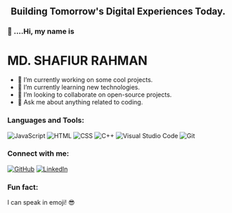 <html>
  <head>
    <title>Portfolio</title>
  </head>
</html>

<h2 align='center'>Building Tomorrow's Digital Experiences Today.</h2>

<h3>👋 ....Hi, my name is</h3>
<h1 color='blue'>MD. SHAFIUR RAHMAN</h1>

- 🔭 I’m currently working on some cool projects.
- 🌱 I’m currently learning new technologies.
- 👯 I’m looking to collaborate on open-source projects.
- 💬 Ask me about anything related to coding.

### Languages and Tools:

![JavaScript](https://img.shields.io/badge/-JavaScript-F7DF1E?style=flat-square&logo=javascript&logoColor=black)
![HTML](https://img.shields.io/badge/-HTML5-E34F26?style=flat-square&logo=html5&logoColor=white)
![CSS](https://img.shields.io/badge/-CSS3-1572B6?style=flat-square&logo=css3&logoColor=white)
![C++](https://img.shields.io/badge/-C++-00599C?style=flat-square&logo=c%2B%2B&logoColor=white)
![Visual Studio Code](https://img.shields.io/badge/-VS_Code-007ACC?style=flat-square&logo=visual-studio-code&logoColor=white)
![Git](https://img.shields.io/badge/-Git-F05032?style=flat-square&logo=git&logoColor=white)
<!-- Add more badges for your skills -->

### Connect with me:

[![GitHub](https://img.shields.io/badge/-GitHub-181717?style=flat-square&logo=github&logoColor=white)](https://github.com/ShafiurMiju/)
[![LinkedIn](https://img.shields.io/badge/-LinkedIn-0A66C2?style=flat-square&logo=linkedin&logoColor=white)](https://www.linkedin.com/in/srmmiju/)
<!-- Add more social media links -->

### Fun fact:

I can speak in emoji! 😎





